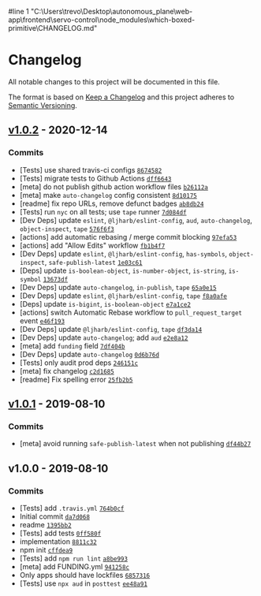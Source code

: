 #line 1 "C:\\Users\\trevo\\Desktop\\autonomous_plane\\web-app\\frontend\\servo-control\\node_modules\\which-boxed-primitive\\CHANGELOG.md"
# Changelog

All notable changes to this project will be documented in this file.

The format is based on [Keep a Changelog](https://keepachangelog.com/en/1.0.0/)
and this project adheres to [Semantic Versioning](https://semver.org/spec/v2.0.0.html).

## [v1.0.2](https://github.com/inspect-js/which-boxed-primitive/compare/v1.0.1...v1.0.2) - 2020-12-14

### Commits

- [Tests] use shared travis-ci configs [`8674582`](https://github.com/inspect-js/which-boxed-primitive/commit/86745829b6a92cff2cfb0d3c0414ec9afdc2a087)
- [Tests] migrate tests to Github Actions [`dff6643`](https://github.com/inspect-js/which-boxed-primitive/commit/dff6643405ba4d6dc6694a25904c8f72f273ece8)
- [meta] do not publish github action workflow files [`b26112a`](https://github.com/inspect-js/which-boxed-primitive/commit/b26112a4e4ac6beec8f54c734135dbf9e9ba16f9)
- [meta] make `auto-changelog` config consistent [`8d10175`](https://github.com/inspect-js/which-boxed-primitive/commit/8d10175171154cd6c8f8a016aa7fb71b5044acf6)
- [readme] fix repo URLs, remove defunct badges [`ab8db24`](https://github.com/inspect-js/which-boxed-primitive/commit/ab8db247573723dbcda68469118d08c7c2692c67)
- [Tests] run `nyc` on all tests; use `tape` runner [`7d084df`](https://github.com/inspect-js/which-boxed-primitive/commit/7d084dfc5251230e9399a81782c0b9d7ae5d1901)
- [Dev Deps] update `eslint`, `@ljharb/eslint-config`, `aud`, `auto-changelog`, `object-inspect`, `tape` [`576f6f3`](https://github.com/inspect-js/which-boxed-primitive/commit/576f6f308aed35ef1d3392bb9472def59482ed13)
- [actions] add automatic rebasing / merge commit blocking [`97efa53`](https://github.com/inspect-js/which-boxed-primitive/commit/97efa53a307678323e63f576c07db9ff84846fd3)
- [actions] add "Allow Edits" workflow [`fb1b4f7`](https://github.com/inspect-js/which-boxed-primitive/commit/fb1b4f7cd753fcced74ac054b20c8b2bfafe7953)
- [Dev Deps] update `eslint`, `@ljharb/eslint-config`, `has-symbols`, `object-inspect`, `safe-publish-latest` [`1e03c61`](https://github.com/inspect-js/which-boxed-primitive/commit/1e03c6153693d385833acc15178f675e6ce5ddd0)
- [Deps] update `is-boolean-object`, `is-number-object`, `is-string`, `is-symbol` [`13673df`](https://github.com/inspect-js/which-boxed-primitive/commit/13673dff6e43f0a915377c3e5740ec24e86d6bb7)
- [Dev Deps] update `auto-changelog`, `in-publish`, `tape` [`65a0e15`](https://github.com/inspect-js/which-boxed-primitive/commit/65a0e155fc46a9237692233a51ec9573621135d2)
- [Dev Deps] update `eslint`, `@ljharb/eslint-config`, `tape` [`f8a0afe`](https://github.com/inspect-js/which-boxed-primitive/commit/f8a0afea82938d64f3d2d240268afbd346d0c4da)
- [Deps] update `is-bigint`, `is-boolean-object` [`e7a1ce2`](https://github.com/inspect-js/which-boxed-primitive/commit/e7a1ce25371c00ee726f1c0cc5b6acf10d51ec50)
- [actions] switch Automatic Rebase workflow to `pull_request_target` event [`e46f193`](https://github.com/inspect-js/which-boxed-primitive/commit/e46f193298b158db5c8aba889803513e4ee38957)
- [Dev Deps] update `@ljharb/eslint-config`, `tape` [`df3da14`](https://github.com/inspect-js/which-boxed-primitive/commit/df3da1424552a5d22e203a0abf1710106bfd4ae2)
- [Dev Deps] update `auto-changelog`; add `aud` [`e2e8a12`](https://github.com/inspect-js/which-boxed-primitive/commit/e2e8a12c6fbf8c48e760ea1d1ccd5e8d2d6fbf24)
- [meta] add `funding` field [`7df404b`](https://github.com/inspect-js/which-boxed-primitive/commit/7df404b20cd50b2b87e6645b130fefa8ee98810e)
- [Dev Deps] update `auto-changelog` [`0d6b76d`](https://github.com/inspect-js/which-boxed-primitive/commit/0d6b76dbbe760581fa86a0c3f254988fe5d27770)
- [Tests] only audit prod deps [`246151c`](https://github.com/inspect-js/which-boxed-primitive/commit/246151cc1407b3b1ef42014db993f62670bd82ff)
- [meta] fix changelog [`c2d1685`](https://github.com/inspect-js/which-boxed-primitive/commit/c2d16856deffbf86e0b5029e69b65d8aa758ec3d)
- [readme] Fix spelling error [`25fb2b5`](https://github.com/inspect-js/which-boxed-primitive/commit/25fb2b56e1f708c6364923e4bae384f818ecf57f)

## [v1.0.1](https://github.com/inspect-js/which-boxed-primitive/compare/v1.0.0...v1.0.1) - 2019-08-10

### Commits

- [meta] avoid running `safe-publish-latest` when not publishing [`df44b27`](https://github.com/inspect-js/which-boxed-primitive/commit/df44b27875a8f5c3c596663ecb4a063f9fc7bde3)

## v1.0.0 - 2019-08-10

### Commits

- [Tests] add `.travis.yml` [`764b0cf`](https://github.com/inspect-js/which-boxed-primitive/commit/764b0cf75f8d2b3a0ad2056de5f4ad85d5d1b765)
- Initial commit [`da7d068`](https://github.com/inspect-js/which-boxed-primitive/commit/da7d068913d591294bf155db5d438f7804d71b9a)
- readme [`1395bb2`](https://github.com/inspect-js/which-boxed-primitive/commit/1395bb27b72137ac01e48ee398a0f54e93fd87f5)
- [Tests] add tests [`0ff580f`](https://github.com/inspect-js/which-boxed-primitive/commit/0ff580f99579cd4424af7b814bd76fcb69a2b04e)
- implementation [`8811c32`](https://github.com/inspect-js/which-boxed-primitive/commit/8811c3262a57963634cdc83ceb5bb2c5e9ae4e7e)
- npm init [`cffdea9`](https://github.com/inspect-js/which-boxed-primitive/commit/cffdea9755eabfa2f9ec62a6fcbce0c28f04495b)
- [Tests] add `npm run lint` [`a8be993`](https://github.com/inspect-js/which-boxed-primitive/commit/a8be9933fec1b21267acd847df77f6438e07e3b9)
- [meta] add FUNDING.yml [`941258c`](https://github.com/inspect-js/which-boxed-primitive/commit/941258c70c9a397466e05b614126cb8c7be77b99)
- Only apps should have lockfiles [`6857316`](https://github.com/inspect-js/which-boxed-primitive/commit/68573165d8ce842cdf15d94af82f8cccb961b8cf)
- [Tests] use `npx aud` in `posttest` [`ee48a91`](https://github.com/inspect-js/which-boxed-primitive/commit/ee48a9144bea23bde5cc47788a54d5aa7969d489)

